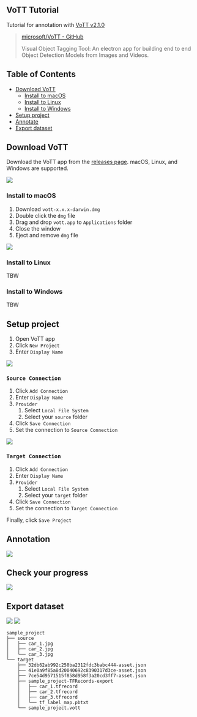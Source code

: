 ## VoTT Tutorial

Tutorial for annotation with [VoTT v2.1.0](https://github.com/microsoft/VoTT/releases/tag/v2.1.0)

> [microsoft/VoTT - GitHub](https://github.com/microsoft/VoTT)
>
> Visual Object Tagging Tool: An electron app for building end to end Object Detection Models from Images and Videos.



## Table of Contents

<!-- START doctoc generated TOC please keep comment here to allow auto update -->
<!-- DON'T EDIT THIS SECTION, INSTEAD RE-RUN doctoc TO UPDATE -->


- [Download VoTT](#download-vott)
  - [Install to macOS](#install-to-macos)
  - [Install to Linux](#install-to-linux)
  - [Install to Windows](#install-to-windows)
- [Setup project](#setup-project)
- [Annotate](#annotate)
- [Export dataset](#export-dataset)

<!-- END doctoc generated TOC please keep comment here to allow auto update -->



## Download VoTT

Download the VoTT app from the [releases page]. macOS, Linux, and Windows are supported.

[releases page]:https://github.com/microsoft/VoTT/releases

![](./images/download.jpg)

### Install to macOS

1. Download `vott-x.x.x-darwin.dmg`
2. Double click the `dmg` file
3. Drag and drop `vott.app` to `Applications` folder
4. Close the window
5. Eject and remove `dmg` file

![](./images/install_macos.jpg)

### Install to Linux

TBW

### Install to Windows

TBW



## Setup project

1. Open VoTT app
2. Click `New Project`
3. Enter `Display Name`

![](./images/project.jpg)

### `Source Connection`

1. Click `Add Connection`
2. Enter `Display Name`
3. `Provider`
   1. Select `Local File System`
   2. Select your `source` folder
4. Click `Save Connection`
5. Set the connection to `Source Connection`

![](./images/source_connection.jpg)

### `Target Connection`

1. Click `Add Connection`
2. Enter `Display Name`
3. `Provider`
   1. Select `Local File System`
   2. Select your `target` folder
4. Click `Save Connection`
5. Set the connection to `Target Connection`

Finally, click `Save Project`



## Annotation

![](./images/tags_editor.jpg)



## Check your progress

![](./images/project_settings.jpg)



## Export dataset

![](./images/export_settings.jpg)
![](./images/tags_editor_export.jpg)

```
sample_project
├── source
│   ├── car_1.jpg
│   ├── car_2.jpg
│   └── car_3.jpg
└── target
    ├── 32db62ab992c250ba2312fdc3babc444-asset.json
    ├── 41e0a9f85a8d20040692c8390317d3ce-asset.json
    ├── 7ce54d9571515f858d958f3a20cd3ff7-asset.json
    ├── sample_project-TFRecords-export
    │   ├── car_1.tfrecord
    │   ├── car_2.tfrecord
    │   ├── car_3.tfrecord
    │   └── tf_label_map.pbtxt
    └── sample_project.vott
```
